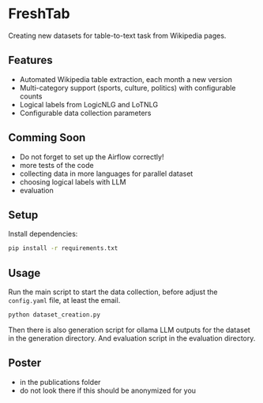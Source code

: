 # FreshTab
Creating new datasets for table-to-text task from Wikipedia pages.

## Features
- Automated Wikipedia table extraction, each month a new version
- Multi-category support (sports, culture, politics) with configurable counts
- Logical labels from LogicNLG and LoTNLG
- Configurable data collection parameters

## Comming Soon
- Do not forget to set up the Airflow correctly!
- more tests of the code
- collecting data in more languages for parallel dataset
- choosing logical labels with LLM
- evaluation

## Setup
Install dependencies:
   ```bash
   pip install -r requirements.txt
   ```

## Usage
Run the main script to start the data collection, before adjust the `config.yaml` file, at least the email.
```bash
python dataset_creation.py
```
Then there is also generation script for ollama LLM outputs for the dataset in the generation directory.
And evaluation script in the evaluation directory.

## Poster
- in the publications folder
- do not look there if this should be anonymized for you
